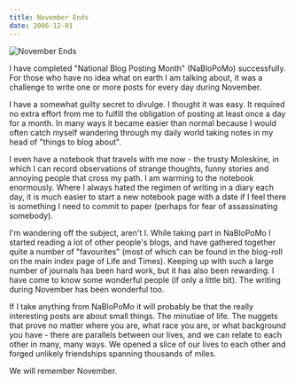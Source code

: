 ```yaml
---
title: November Ends
date: 2006-12-01
---
```


![November Ends](https://source.unsplash.com/npxXWgQ33ZQ/1600x900)

I have completed "National Blog Posting Month" (NaBloPoMo) successfully. For those who have no idea what on earth I am talking about, it was a challenge to write one or more posts for every day during November.

I have a somewhat guilty secret to divulge. I thought it was easy. It required no extra effort from me to fulfill the obligation of posting at least once a day for a month. In many ways it became easier than normal because I would often catch myself wandering through my daily world taking notes in my head of "things to blog about".

I even have a notebook that travels with me now - the trusty Moleskine, in which I can record observations of strange thoughts, funny stories and annoying people that cross my path. I am warming to the notebook enormously. Where I always hated the regimen of writing in a diary each day, it is much easier to start a new notebook page with a date if I feel there is something I need to commit to paper (perhaps for fear of assassinating somebody).

I'm wandering off the subject, aren't I. While taking part in NaBloPoMo I started reading a lot of other people's blogs, and have gathered together quite a number of "favourites" (most of which can be found in the blog-roll on the main index page of Life and Times). Keeping up with such a large number of journals has been hard work, but it has also been rewarding. I have come to know some wonderful people (if only a little bit). The writing during November has been wonderful too.

If I take anything from NaBloPoMo it will probably be that the really interesting posts are about small things. The minutiae of life. The nuggets that prove no matter where you are, what race you are, or what background you have - there are parallels between our lives, and we can relate to each other in many, many ways. We opened a slice of our lives to each other and forged unlikely friendships spanning thousands of miles.

We will remember November.